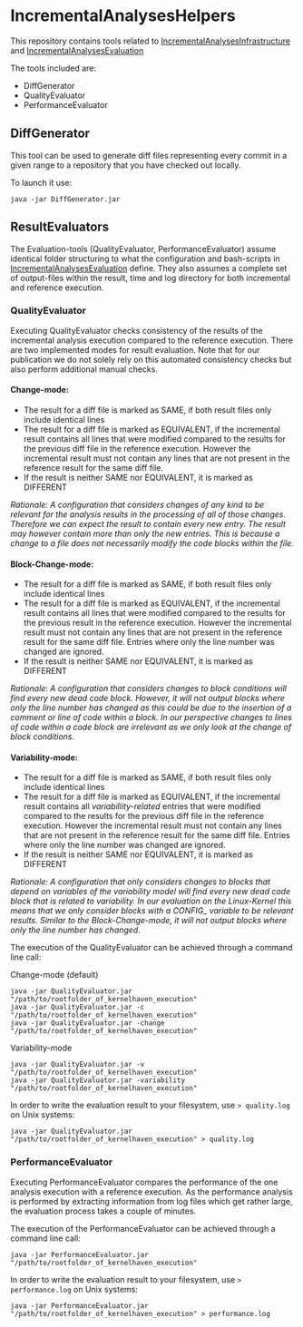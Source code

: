 # IncrementalAnalysesHelpers

This repository contains tools related to [IncrementalAnalysesInfrastructure](https://github.com/KernelHaven/IncrementalAnalysesInfrastructure) and [IncrementalAnalysesEvaluation](https://github.com/moritzfl/IncrementalAnalysesEvaluation)

The tools included are:
- DiffGenerator
- QualityEvaluator
- PerformanceEvaluator


## DiffGenerator

This tool can be used to generate diff files representing every commit in a given range to a repository that you have checked out locally.

To launch it use:
```
java -jar DiffGenerator.jar
```

## ResultEvaluators

The Evaluation-tools (QualityEvaluator, PerformanceEvaluator) assume identical folder structuring to what the configuration and bash-scripts in [IncrementalAnalysesEvaluation](https://github.com/moritzfl/IncrementalAnalysesEvaluation) define. They also assumes a complete set of output-files within the result, time and log directory for both incremental and reference execution. 

### QualityEvaluator

Executing QualityEvaluator checks consistency of the results of the incremental analysis execution compared to the reference execution. There are two implemented modes for result evaluation. Note that for our publication we do not solely rely on this automated consistency checks but also perform additional manual checks.

#### Change-mode:
- The result for a diff file is marked as SAME, if both result files only include identical lines
- The result for a diff file is marked as EQUIVALENT, if the incremental result contains all lines that were modified compared to the results for the previous diff file in the reference execution. However the incremental result must not contain any lines that are not present in the reference result for the same diff file.
- If the result is neither SAME nor EQUIVALENT, it is marked as DIFFERENT

*Rationale: A configuration that considers changes of any kind to be relevant for the analysis results in the processing of all of those changes. Therefore we can expect the result to contain every new entry. The result may however contain more than only the new entries. This is because a change to a file does not necessarily modify the code blocks within the file.*

#### Block-Change-mode:
- The result for a diff file is marked as SAME, if both result files only include identical lines
- The result for a diff file is marked as EQUIVALENT, if the incremental result contains all lines that were modified compared to the results for the previous result in the reference execution. However the incremental result must not contain any lines that are not present in the reference result for the same diff file. Entries where only the line number was changed are ignored.
- If the result is neither SAME nor EQUIVALENT, it is marked as DIFFERENT

*Rationale: A configuration that considers changes to block conditions will find every new dead code block. However, it will not output blocks where only the line number has changed as this could be due to the insertion of a comment or line of code within a block. In our perspective changes to lines of code within a code block are irrelevant as we only look at the change of block conditions.*

#### Variability-mode:
- The result for a diff file is marked as SAME, if both result files only include identical lines
- The result for a diff file is marked as EQUIVALENT, if the incremental result contains all *variabillity-related* entries that were modified compared to the results for the previous diff file in the reference execution. However the incremental result must not contain any lines that are not present in the reference result for the same diff file. Entries where only the line number was changed are ignored.
- If the result is neither SAME nor EQUIVALENT, it is marked as DIFFERENT

*Rationale: A configuration that only considers changes to blocks that depend on variables of the variability model will find every new dead code block that is related to variability. In our evaluation on the Linux-Kernel this means that we only consider blocks with a CONFIG_ variable to be relevant results. Similar to the Block-Change-mode, it will not output blocks where only the line number has changed.*

The execution of the QualityEvaluator can be achieved through a command line call:

Change-mode (default)

```
java -jar QualityEvaluator.jar "/path/to/rootfolder_of_kernelhaven_execution"
java -jar QualityEvaluator.jar -c "/path/to/rootfolder_of_kernelhaven_execution"
java -jar QualityEvaluator.jar -change "/path/to/rootfolder_of_kernelhaven_execution"
```

Variability-mode

```
java -jar QualityEvaluator.jar -v "/path/to/rootfolder_of_kernelhaven_execution"
java -jar QualityEvaluator.jar -variability "/path/to/rootfolder_of_kernelhaven_execution"
```

In order to write the evaluation result to your filesystem, use ``> quality.log`` on Unix systems:

```
java -jar QualityEvaluator.jar "/path/to/rootfolder_of_kernelhaven_execution" > quality.log
```

### PerformanceEvaluator

Executing PerformanceEvaluator compares the performance of the one analysis execution with a reference execution. As the performance analysis is performed by extracting information from log files which get rather large, the evaluation process takes a couple of minutes.


The execution of the PerformanceEvaluator can be achieved through a command line call:

```
java -jar PerformanceEvaluator.jar "/path/to/rootfolder_of_kernelhaven_execution"
```

In order to write the evaluation result to your filesystem, use ``> performance.log`` on Unix systems:

```
java -jar PerformanceEvaluator.jar "/path/to/rootfolder_of_kernelhaven_execution" > performance.log
```
